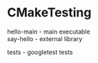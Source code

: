 # CMakeTesting

hello-main - main executable   
say-hello - external library

tests - googletest tests
